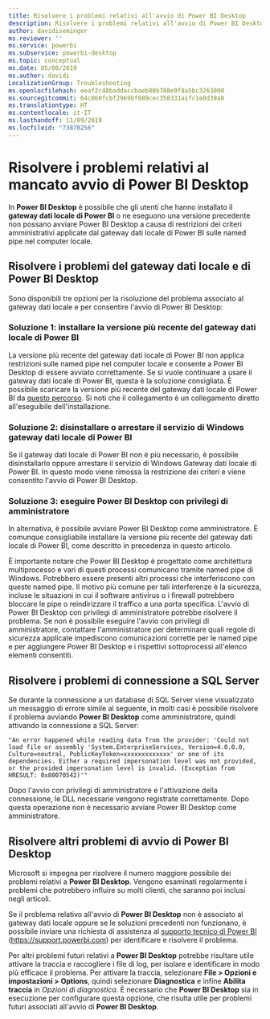 ```yaml
---
title: Risolvere i problemi relativi all'avvio di Power BI Desktop
description: Risolvere i problemi relativi all'avvio di Power BI Desktop
author: davidiseminger
ms.reviewer: ''
ms.service: powerbi
ms.subservice: powerbi-desktop
ms.topic: conceptual
ms.date: 05/08/2019
ms.author: davidi
LocalizationGroup: Troubleshooting
ms.openlocfilehash: eeaf2c48baddaccbaeb80b788e9f8a5bc3263000
ms.sourcegitcommit: 64c860fcbf2969bf089cec358331a1fc1e0d39a8
ms.translationtype: HT
ms.contentlocale: it-IT
ms.lasthandoff: 11/09/2019
ms.locfileid: "73878256"
---
```

# <a name="resolve-issues-when-power-bi-desktop-will-not-launch"></a>Risolvere i problemi relativi al mancato avvio di Power BI Desktop
In **Power BI Desktop** è possibile che gli utenti che hanno installato il **gateway dati locale di Power BI** o ne eseguono una versione precedente non possano avviare Power BI Desktop a causa di restrizioni dei criteri amministrativi applicate dal gateway dati locale di Power BI sulle named pipe nel computer locale. 

## <a name="resolve-issues-with-the-on-premises-data-gateway-and-power-bi-desktop"></a>Risolvere i problemi del gateway dati locale e di Power BI Desktop
Sono disponibili tre opzioni per la risoluzione del problema associato al gateway dati locale e per consentire l'avvio di Power BI Desktop:

### <a name="resolution-1-install-the-latest-version-of-power-bi-on-premises-data-gateway"></a>Soluzione 1: installare la versione più recente del gateway dati locale di Power BI
La versione più recente del gateway dati locale di Power BI non applica restrizioni sulle named pipe nel computer locale e consente a Power BI Desktop di essere avviato correttamente. Se si vuole continuare a usare il gateway dati locale di Power BI, questa è la soluzione consigliata. È possibile scaricare la versione più recente del gateway dati locale di Power BI da [questo percorso](https://go.microsoft.com/fwlink/?LinkId=698863). Si noti che il collegamento è un collegamento diretto all'eseguibile dell'installazione.

### <a name="resolution-2-uninstall-or-stop-the-power-bi-on-premises-data-gateway-windows-service"></a>Soluzione 2: disinstallare o arrestare il servizio di Windows gateway dati locale di Power BI
Se il gateway dati locale di Power BI non è più necessario, è possibile disinstallarlo oppure arrestare il servizio di Windows Gateway dati locale di Power BI. In questo modo viene rimossa la restrizione dei criteri e viene consentito l'avvio di Power BI Desktop.

### <a name="resolution-3-run-power-bi-desktop-with-administrator-privilege"></a>Soluzione 3: eseguire Power BI Desktop con privilegi di amministratore
In alternativa, è possibile avviare Power BI Desktop come amministratore. È comunque consigliabile installare la versione più recente del gateway dati locale di Power BI, come descritto in precedenza in questo articolo.

È importante notare che Power BI Desktop è progettato come architettura multiprocesso e vari di questi processi comunicano tramite named pipe di Windows. Potrebbero essere presenti altri processi che interferiscono con queste named pipe. Il motivo più comune per tali interferenze è la sicurezza, incluse le situazioni in cui il software antivirus o i firewall potrebbero bloccare le pipe o reindirizzare il traffico a una porta specifica. L'avvio di Power BI Desktop con privilegi di amministratore potrebbe risolvere il problema. Se non è possibile eseguire l'avvio con privilegi di amministratore, contattare l'amministratore per determinare quali regole di sicurezza applicate impediscono comunicazioni corrette per le named pipe e per aggiungere Power BI Desktop e i rispettivi sottoprocessi all'elenco elementi consentiti.

## <a name="resolve-issues-when-connecting-to-sql-server"></a>Risolvere i problemi di connessione a SQL Server
Se durante la connessione a un database di SQL Server viene visualizzato un messaggio di errore simile al seguente, in molti casi è possibile risolvere il problema avviando **Power BI Desktop** come amministratore, quindi attivando la connessione a SQL Server:

    "An error happened while reading data from the provider: 'Could not load file or assembly 'System.EnterpriseServices, Version=4.0.0.0, Culture=neutral, PublicKeyToken=xxxxxxxxxxxxx' or one of its dependencies. Either a required impersonation level was not provided, or the provided impersonation level is invalid. (Exception from HRESULT: 0x80070542)'"

Dopo l'avvio con privilegi di amministratore e l'attivazione della connessione, le DLL necessarie vengono registrate correttamente. Dopo questa operazione non è necessario avviare Power BI Desktop come amministratore.

## <a name="help-with-other-issues-when-launching-power-bi-desktop"></a>Risolvere altri problemi di avvio di Power BI Desktop
Microsoft si impegna per risolvere il numero maggiore possibile dei problemi relativi a **Power BI Desktop**. Vengono esaminati regolarmente i problemi che potrebbero influire su molti clienti, che saranno poi inclusi negli articoli.

Se il problema relativo all'avvio di **Power BI Desktop** non è associato al gateway dati locale oppure se le soluzioni precedenti non funzionano, è possibile inviare una richiesta di assistenza al [supporto tecnico di Power BI](https://support.powerbi.com) (https://support.powerbi.com) per identificare e risolvere il problema.

Per altri problemi futuri relativi a **Power BI Desktop** potrebbe risultare utile attivare la traccia e raccogliere i file di log, per isolare e identificare in modo più efficace il problema. Per attivare la traccia, selezionare **File > Opzioni e impostazioni > Options**, quindi selezionare **Diagnostica** e infine **Abilita traccia** in *Opzioni di diagnostica*. È necessario che **Power BI Desktop** sia in esecuzione per configurare questa opzione, che risulta utile per problemi futuri associati all'avvio di **Power BI Desktop**.

